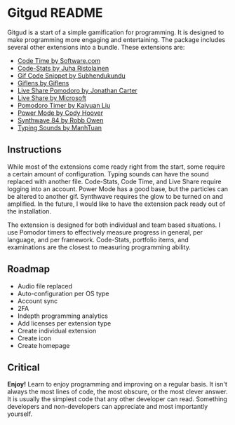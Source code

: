 # Gitgud README
Gitgud is a start of a simple gamification for programming. It is designed to make programming more engaging and entertaining. The package includes several other extensions into a bundle. These extensions are:
* [Code Time by Software.com](https://marketplace.visualstudio.com/items?itemName=softwaredotcom.swdc-vscode)
* [Code-Stats by Juha Ristolainen](https://marketplace.visualstudio.com/items?itemName=riussi.code-stats-vscode)
* [Gif Code Snippet by Subhendukundu](https://marketplace.visualstudio.com/items?itemName=subhendukundu.gif-code-snippet)
* [Giflens by Giflens](https://marketplace.visualstudio.com/items?itemName=giflens.giflens)
* [Live Share Pomodoro by Jonathan Carter](https://marketplace.visualstudio.com/items?itemName=lostintangent.vsls-pomodoro)
* [Live Share by Microsoft](https://marketplace.visualstudio.com/items?itemName=MS-vsliveshare.vsliveshare)
* [Pomodoro Timer by Kaiyuan Liu](https://marketplace.visualstudio.com/items?itemName=lkytal.pomodoro)
* [Power Mode by Cody Hoover](https://marketplace.visualstudio.com/items?itemName=hoovercj.vscode-power-mode)
* [Synthwave 84 by Robb Owen](https://marketplace.visualstudio.com/items?itemName=RobbOwen.synthwave-vscode)
* [Typing Sounds by ManhTuan](https://marketplace.visualstudio.com/items?itemName=MTuan.typing-sounds)

## Instructions
While most of the extensions come ready right from the start, some require a certain amount of configuration. Typing sounds can have the sound replaced with another file. Code-Stats, Code Time, and Live Share require logging into an account. Power Mode has a good base, but the particles can be altered to another gif. Synthwave requires the glow to be turned on and amplified. In the future, I would like to have the extension pack ready out of the installation.

The extension is designed for both individual and team based situations. I use Pomodor timers to effectively measure progress in general, per language, and per framework. Code-Stats, portfolio items, and examinations are the closest to measuring programming ability.

## Roadmap
* Audio file replaced
* Auto-configuration per OS type
* Account sync
* 2FA
* Indepth programming analytics
* Add licenses per extension type
* Create individual extension
* Create icon
* Create homepage

## Critical
**Enjoy!**
Learn to enjoy programming and improving on a regular basis. It isn't always the most lines of code, the most obscure, or the most clever answer. It is usually the simplest code that any other developer can read. Something developers and non-developers can appreciate and most importantly yourself.
